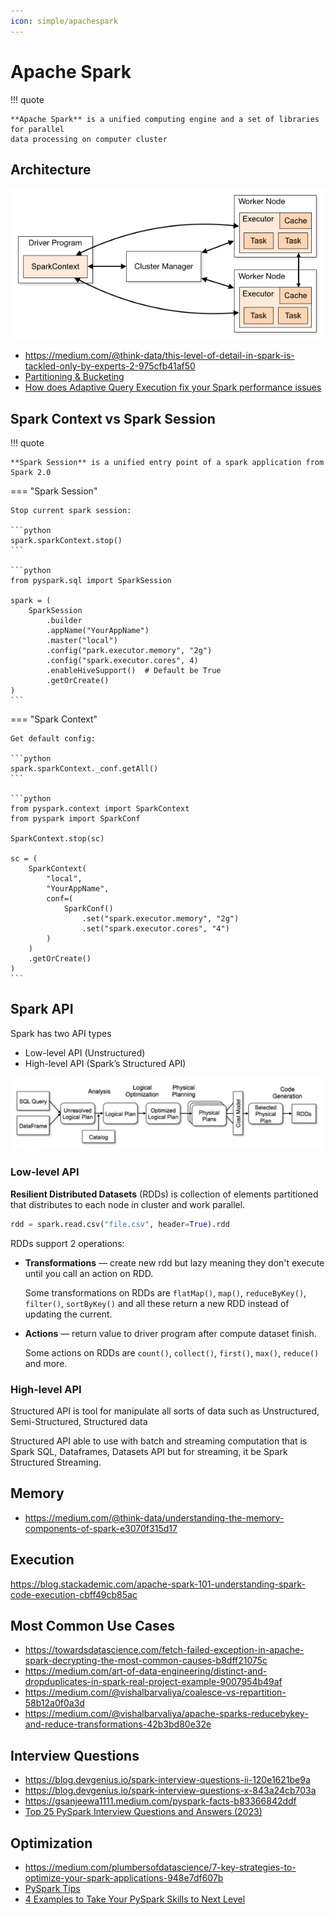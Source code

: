 ```yaml
---
icon: simple/apachespark
---
```


# Apache Spark

!!! quote

    **Apache Spark** is a unified computing engine and a set of libraries for parallel
    data processing on computer cluster

## Architecture

![Spark Cluster Overview](./images/spark-cluster-overview.png)

* https://medium.com/@think-data/this-level-of-detail-in-spark-is-tackled-only-by-experts-2-975cfb41af50
* [Partitioning & Bucketing](https://blog.det.life/apache-spark-partitioning-and-bucketing-1790586e8917)
* [How does Adaptive Query Execution fix your Spark performance issues](https://medium.com/@kerrache.massipssa/how-does-adaptive-query-execution-fix-your-spark-performance-issues-029166e772b7)

## Spark Context vs Spark Session

!!! quote

    **Spark Session** is a unified entry point of a spark application from Spark 2.0

=== "Spark Session"

    Stop current spark session:

    ```python
    spark.sparkContext.stop()
    ```

    ```python
    from pyspark.sql import SparkSession

    spark = (
        SparkSession
            .builder
            .appName("YourAppName")
            .master("local")
            .config("park.executor.memory", "2g")
            .config("spark.executor.cores", 4)
            .enableHiveSupport()  # Default be True
            .getOrCreate()
    )
    ```

=== "Spark Context"

    Get default config:

    ```python
    spark.sparkContext._conf.getAll()
    ```

    ```python
    from pyspark.context import SparkContext
    from pyspark import SparkConf

    SparkContext.stop(sc)

    sc = (
        SparkContext(
            "local",
            "YourAppName",
            conf=(
                SparkConf()
                    .set("spark.executor.memory", "2g")
                    .set("spark.executor.cores", "4")
            )
        )
        .getOrCreate()
    )
    ```

## Spark API

Spark has two API types

* Low-level API (Unstructured)
* High-level API (Spark’s Structured API)

![Structured Spark API Execution plan](./images/spark-api-plan.png)

### Low-level API

**Resilient Distributed Datasets** (RDDs) is collection of elements partitioned that
distributes to each node in cluster and work parallel.

```python
rdd = spark.read.csv("file.csv", header=True).rdd
```

RDDs support 2 operations:

* **Transformations** — create new rdd but lazy meaning they don't execute until you
  call an action on RDD.

    Some transformations on RDDs are `flatMap()`, `map()`, `reduceByKey()`, `filter()`, `sortByKey()`
    and all these return a new RDD instead of updating the current.

* **Actions** — return value to driver program after compute dataset finish.

    Some actions on RDDs are `count()`,  `collect()`,  `first()`,  `max()`,  `reduce()`  and more.

### High-level API

Structured API is tool for manipulate all sorts of data such as Unstructured, Semi-Structured,
Structured data

Structured API able to use with batch and streaming computation that is Spark SQL,
Dataframes, Datasets API but for streaming, it be Spark Structured Streaming.

## Memory

* https://medium.com/@think-data/understanding-the-memory-components-of-spark-e3070f315d17

## Execution

https://blog.stackademic.com/apache-spark-101-understanding-spark-code-execution-cbff49cb85ac

## Most Common Use Cases

* https://towardsdatascience.com/fetch-failed-exception-in-apache-spark-decrypting-the-most-common-causes-b8dff21075c
* https://medium.com/art-of-data-engineering/distinct-and-dropduplicates-in-spark-real-project-example-9007954b49af
* https://medium.com/@vishalbarvaliya/coalesce-vs-repartition-58b12a0f0a3d
* https://medium.com/@vishalbarvaliya/apache-sparks-reducebykey-and-reduce-transformations-42b3bd80e32e

## Interview Questions

* https://blog.devgenius.io/spark-interview-questions-ii-120e1621be9a
* https://blog.devgenius.io/spark-interview-questions-x-843a24cb703a
* https://gsanjeewa1111.medium.com/pyspark-facts-b83366842ddf
* [Top 25 PySpark Interview Questions and Answers (2023)](https://blog.varunsingh.in/top-25-pyspark-interview-questions-and-answers-2023-2eb3c67cbaf5)

## Optimization

* https://medium.com/plumbersofdatascience/7-key-strategies-to-optimize-your-spark-applications-948e7df607b
* [PySpark Tips](https://towardsdev.com/pyspark-tip-d4614b013d6f)
* [4 Examples to Take Your PySpark Skills to Next Level](https://towardsdatascience.com/4-examples-to-take-your-pyspark-skills-to-next-level-2a04cbe6e630)

